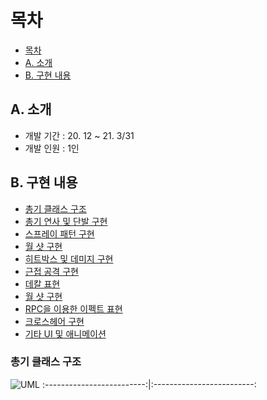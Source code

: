 # 목차
* [목차](#목차)
* [A. 소개](#소개)
* [B. 구현 내용](#구현-내용)

## A. 소개

* 개발 기간 : 20. 12 ~ 21. 3/31
* 개발 인원 : 1인 


## B. 구현 내용
* [총기 클래스 구조](#총기-클래스-구조)
* [총기 연사 및 단발 구현](#총기-연사-및-단발-구현)
* [스프레이 패턴 구현](#스프레이-패턴-구현)
* [월 샷 구현](#월-샷-구현)
* [히트박스 및 데미지 구현](#히트박스-및-데미지-구현)
* [근접 공격 구현](#근접-공격-구현)
* [데칼 표현](#데칼-표현)
* [월 샷 구현](#월-샷-구현)
* [RPC을 이용한 이펙트 표현](#RPC을-이용한-이펙트-표현)
* [크로스헤어 구현](#크로스헤어-구현)
* [기타 UI 및 애니메이션](#기타-UI-및-애니메이션)

### 총기 클래스 구조
![UML](https://user-images.githubusercontent.com/77636255/113281699-e1b67600-9320-11eb-960b-094108508016.PNG)
:-------------------------:|:-------------------------:
